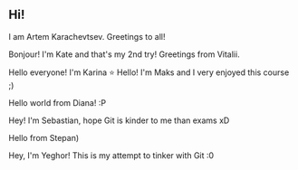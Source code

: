 ## Hi!

I am Artem Karachevtsev.
Greetings to all!



Bonjour! I'm Kate and that's my 2nd try!
Greetings from Vitalii.

Hello everyone! I'm Karina :star:
Hello! I'm Maks and I very enjoyed this course ;)

Hello world from Diana! :P

Hey! I'm Sebastian, hope Git is kinder to me than exams xD

Hello from Stepan)

Hey, I'm Yeghor! This is my attempt to tinker with Git :0
